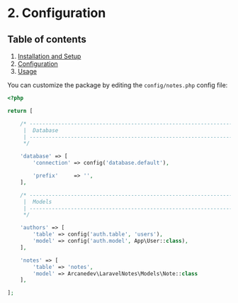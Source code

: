 # 2. Configuration

## Table of contents

  1. [Installation and Setup](1-Installation-and-Setup.md)
  2. [Configuration](2-Configuration.md)
  3. [Usage](3-Usage.md)

You can customize the package by editing the `config/notes.php` config file: 

```php
<?php

return [

    /* -----------------------------------------------------------------
     |  Database
     | -----------------------------------------------------------------
     */

    'database' => [
        'connection' => config('database.default'),

        'prefix'     => '',
    ],

    /* -----------------------------------------------------------------
     |  Models
     | -----------------------------------------------------------------
     */

    'authors' => [
        'table' => config('auth.table', 'users'),
        'model' => config('auth.model', App\User::class),
    ],

    'notes' => [
        'table' => 'notes',
        'model' => Arcanedev\LaravelNotes\Models\Note::class
    ],

];
```
